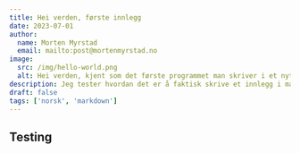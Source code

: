 ```yaml
---
title: Hei verden, første innlegg
date: 2023-07-01
author:
  name: Morten Myrstad
  email: mailto:post@mortenmyrstad.no
image:
  src: /img/hello-world.png
  alt: Hei verden, kjent som det første programmet man skriver i et nytt programmeringsspråk
description: Jeg tester hvordan det er å faktisk skrive et innlegg i markdown (.md-filer) og om det blir seende bra ut til slutt.
draft: false
tags: ['norsk', 'markdown']
---
```


## Testing
